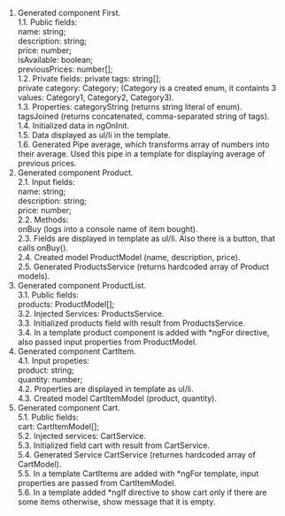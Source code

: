 1. Generated component First.  
  1.1. Public fields:  
    name: string;  
    description: string;  
    price: number;  
    isAvailable: boolean;  
    previousPrices: number[];  
  1.2. Private fields:
    private tags: string[];  
    private category: Category; (Category is a created enum, it containts 3 values: Category1, Category2, Category3).  
  1.3. Properties:
    categoryString (returns string literal of enum).  
    tagsJoined (returns concatenated, comma-separated string of tags).  
  1.4. Initialized data in ngOnInit.  
  1.5. Data displayed as ul/li in the template.  
  1.6. Generated Pipe average, which transforms array of numbers into their average. Used this pipe in a template for displaying average of previous prices.  
2. Generated component Product.  
  2.1. Input fields:  
    name: string;  
    description: string;  
    price: number;  
  2.2. Methods:  
    onBuy (logs into a console name of item bought).  
  2.3. Fields are displayed in template as ul/li. Also there is a button, that calls onBuy().  
  2.4. Created model ProductModel (name, description, price).  
  2.5. Generated ProductsService (returns hardcoded array of Product models).  
3. Generated component ProductList.  
  3.1. Public fields:  
    products: ProductModel[];  
  3.2. Injected Services: ProductsService.  
  3.3. Initialized products field with result from ProductsService.  
  3.4. In a template product component is added with *ngFor directive, also passed input properties from ProductModel.  
4. Generated component CartItem.  
  4.1. Input propeties:  
    product: string;  
    quantity: number;  
  4.2. Properties are displayed in template as ul/li.  
  4.3. Created model CartItemModel (product, quantity).  
5. Generated component Cart.  
  5.1. Public fields:  
    cart: CartItemModel[];  
  5.2. Injected services: CartService.  
  5.3. Initialized field cart with result from CartService.  
  5.4. Generated Service CartService (returnes hardcoded array of CartModel).  
  5.5. In a template CartItems are added with *ngFor template, input properties are passed from CartItemModel.  
  5.6. In a template added *ngIf directive to show cart only if there are some items otherwise, show message that it is empty.  
